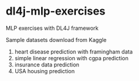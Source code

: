 # dl4j-mlp-exercises
MLP exercises with DL4J framework

Sample datasets download from Kaggle
1. heart disease prediction with framingham data
2. simple linear regression with cgpa prediction
3. insurance data prediction
4. USA housing prediction
